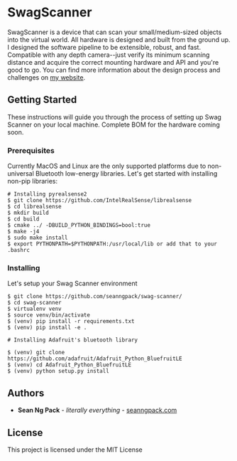 # SwagScanner

SwagScanner is a device that can scan your small/medium-sized objects into the virtual world. All hardware is designed and built from the ground up. I designed the software pipeline to be extensible, robust, and fast. Compatible with any depth camera--just verify its minimum scanning distance and acquire the correct mounting hardware and API and you're good to go. You can find more information about the design process and challenges on [my website](https://www.seanngpack.com/swagscanner/).

## Getting Started

These instructions will guide you through the process of setting up Swag Scanner on your local machine. Complete BOM for the hardware coming soon.

### Prerequisites

Currently MacOS and Linux are the only supported platforms due to non-universal Bluetooth low-energy libraries. Let's get started with installing non-pip libraries:


```
# Installing pyrealsense2
$ git clone https://github.com/IntelRealSense/librealsense
$ cd librealsense
$ mkdir build
$ cd build
$ cmake ../ -DBUILD_PYTHON_BINDINGS=bool:true
$ make -j4
$ sudo make install
$ export PYTHONPATH=$PYTHONPATH:/usr/local/lib or add that to your .bashrc
```



### Installing

Let's setup your Swag Scanner environment


```
$ git clone https://github.com/seanngpack/swag-scanner/
$ cd swag-scanner
$ virtualenv venv
$ source venv/bin/activate
$ (venv) pip install -r requirements.txt
$ (venv) pip install -e .
```
```
# Installing Adafruit's bluetooth library

$ (venv) git clone https://github.com/adafruit/Adafruit_Python_BluefruitLE
$ (venv) cd Adafruit_Python_BluefruitLE
$ (venv) python setup.py install
```

## Authors

* **Sean Ng Pack** - *literally everything* - [seanngpack.com](https://www.seanngpack.com)


## License

This project is licensed under the MIT License
